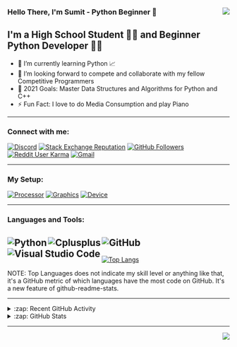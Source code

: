 ### Hello There, I'm Sumit - Python Beginner 👋 <img align="right" src="https://komarev.com/ghpvc/?username=sumitkumarcoding&style=flat&label=Profile+Views&color=181717">

## I'm a High School Student 👨‍🎓 and Beginner Python Developer 👨‍💻                 

- 🌱 I’m currently learning Python 📈
- 👯 I’m looking forward to compete and collaborate with my fellow Competitive Programmers
- 🥅 2021 Goals: Master Data Structures and Algorithms for Python and C++
- ⚡ Fun Fact: I love to do Media Consumption and play Piano

---

### Connect with me:

[![Discord](https://img.shields.io/discord/790214708694089739?color=7289DA&label=Discord%20Server&style=for-the-badge&logo=discord)](https://dsc.gg/leafyserver)
[![Stack Exchange Reputation](https://img.shields.io/stackexchange/stackoverflow/r/14157851?color=fe7a16&label=StackOverFlow%20Reputation&logo=stackoverflow&style=for-the-badge)](https://stackoverflow.com/users/14157851/sumit-kumar)
[![GitHub Followers](https://img.shields.io/github/followers/sumitkumarcoding?color=181717&label=Github%20Followers&style=for-the-badge&logo=github)](https://github.com/SumitKumarCoding)
[![Reddit User Karma](https://img.shields.io/reddit/user-karma/combined/sumitkumarcoding?color=FF4500&label=Reddit%20Karma&logo=reddit&style=for-the-badge)](https://www.reddit.com/user/SumitKumarCoding)
[![Gmail](https://img.shields.io/badge/Gmail-Sumit_Kumar-D14836?&logo=gmail&style=for-the-badge)](https://mail.google.com/mail/u/0/?view=cm&fs=1&to=sumitkumarcoding@gmail.com&tf=1)

---

### My Setup:
[![Processor](https://img.shields.io/badge/Intel-Pentium_4405u_-0071C5?style=for-the-badge&logo=intel&logoColor=white)](#)
[![Graphics](https://img.shields.io/badge/INTEL-HD_GRAPHICS_510-0071C5?style=for-the-badge&logo=intel&logoColor=white)](#)
[![Device](https://img.shields.io/badge/Windows-dell_vostro_15_3568-0078D6?style=for-the-badge&logo=windows&logoColor=white)](#)

---

### Languages and Tools:

[<img align="left" alt="Python" src="https://img.shields.io/badge/Python-3776AB?style=for-the-badge&logo=python&logoColor=white" />](https://github.com/topics/python)
[<img align="left" alt="Cplusplus" src="https://img.shields.io/badge/C%2B%2B-00599C?style=for-the-badge&logo=c%2B%2B&logoColor=white" />](https://github.com/topics/cplusplus)
[<img align="left" alt="GitHub" src="https://img.shields.io/badge/GitHub-181717?style=for-the-badge&logo=github&logoColor=white" />](https://github.com/topics/github)
[<img align="left" alt="Visual Studio Code" src="https://img.shields.io/badge/Visual_Studio_Code-007acc?style=for-the-badge&logo=visual-studio-code&logoColor=white" />](https://github.com/topics/visual-studio-code)
<br>
---

[![Top Langs](https://github-readme-stats.vercel.app/api/top-langs/?username=sumitkumarcoding&layout=compact)](#)

NOTE: Top Languages does not indicate my skill level or anything like that, it's a GitHub metric of which languages have the most code on GitHub. It's a new feature of github-readme-stats.

---
<details>
  <summary>:zap: Recent GitHub Activity</summary>
  
<!--START_SECTION:activity-->
1. 🎉 Merged PR [#11](https://github.com/SumitKumarCoding/CodingBat/pull/11) in [SumitKumarCoding/CodingBat](https://github.com/SumitKumarCoding/CodingBat)
2. 🎉 Merged PR [#10](https://github.com/SumitKumarCoding/CodingBat/pull/10) in [SumitKumarCoding/CodingBat](https://github.com/SumitKumarCoding/CodingBat)
3. 🎉 Merged PR [#9](https://github.com/SumitKumarCoding/CodingBat/pull/9) in [SumitKumarCoding/CodingBat](https://github.com/SumitKumarCoding/CodingBat)
<!--END_SECTION:activity-->

</details>  

<details>
  <summary>:zap: GitHub Stats</summary>

  <img align="left" alt="SumitKumarCoding's GitHub Stats" src="https://github-readme-stats.sumitkumarcoding.vercel.app/api?username=sumitkumarcoding&show_icons=true&hide_border=true&theme=gruvbox" />

</details>

---
<img align="right" src="https://gitwar.herokuapp.com/badge?username=sumitkumarcoding&label=Profile+Score&logo=none"></img>
